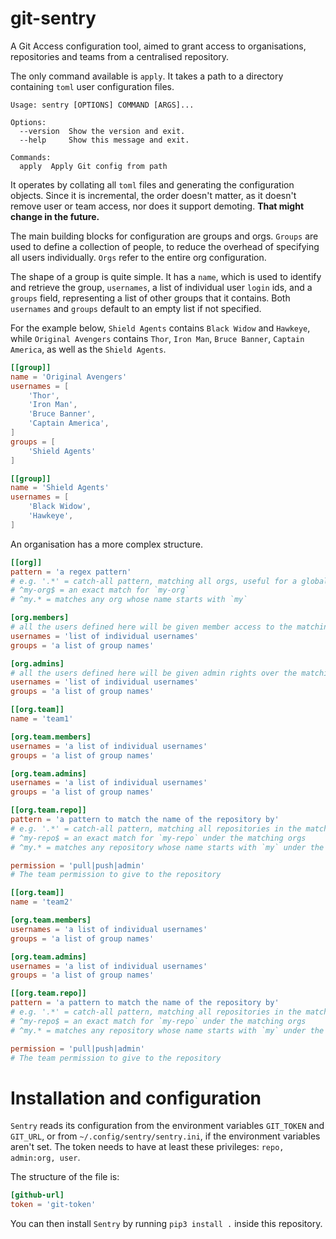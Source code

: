 # git-sentry
A Git Access configuration tool, aimed to grant access to organisations, repositories and teams from a centralised
repository.


The only command available is `apply`. It takes a path to a directory containing `toml` user configuration files.
```shell script
Usage: sentry [OPTIONS] COMMAND [ARGS]...

Options:
  --version  Show the version and exit.
  --help     Show this message and exit.

Commands:
  apply  Apply Git config from path

```
It operates by collating all `toml` files and generating the configuration objects. Since it is incremental, the order
doesn't matter, as it doesn't remove user or team access, nor does it support demoting. **That might change in the future.**
 
The main building blocks for configuration are groups and orgs. `Groups` are used to define a collection of people, to reduce
the overhead of specifying all users individually. `Orgs` refer to the entire org configuration.

The shape of a group is quite simple. It has a `name`, which is used to identify and retrieve the group,
`usernames`, a list of individual user `login` ids, and a `groups` field, representing a list of other
groups that it contains. Both `usernames` and `groups` default to an empty list if not specified.

For the example below, `Shield Agents` contains `Black Widow` and `Hawkeye`, while `Original Avengers`
contains `Thor`, `Iron Man`, `Bruce Banner`, `Captain America`, as well as the `Shield Agents`.
```toml
[[group]]
name = 'Original Avengers'
usernames = [
    'Thor',
    'Iron Man',
    'Bruce Banner',
    'Captain America',
]
groups = [
    'Shield Agents'
]

[[group]]
name = 'Shield Agents'
usernames = [
    'Black Widow',
    'Hawkeye',
]
``` 

An organisation has a more complex structure.

```toml
[[org]]
pattern = 'a regex pattern' 
# e.g. '.*' = catch-all pattern, matching all orgs, useful for a global configuration.
# ^my-org$ = an exact match for `my-org`
# ^my.* = matches any org whose name starts with `my`

[org.members]
# all the users defined here will be given member access to the matching orgs
usernames = 'list of individual usernames'
groups = 'a list of group names'

[org.admins]
# all the users defined here will be given admin rights over the matching organisations
usernames = 'list of individual usernames'
groups = 'a list of group names'

[[org.team]]
name = 'team1'

[org.team.members]
usernames = 'a list of individual usernames'
groups = 'a list of group names'

[org.team.admins]
usernames = 'a list of individual usernames'
groups = 'a list of group names'

[[org.team.repo]]
pattern = 'a pattern to match the name of the repository by'
# e.g. '.*' = catch-all pattern, matching all repositories in the matching orgs, useful for a global configuration.
# ^my-repo$ = an exact match for `my-repo` under the matching orgs
# ^my.* = matches any repository whose name starts with `my` under the matching orgs

permission = 'pull|push|admin'
# The team permission to give to the repository

[[org.team]]
name = 'team2'

[org.team.members]
usernames = 'a list of individual usernames'
groups = 'a list of group names'

[org.team.admins]
usernames = 'a list of individual usernames'
groups = 'a list of group names'

[[org.team.repo]]
pattern = 'a pattern to match the name of the repository by'
# e.g. '.*' = catch-all pattern, matching all repositories in the matching orgs, useful for a global configuration.
# ^my-repo$ = an exact match for `my-repo` under the matching orgs
# ^my.* = matches any repository whose name starts with `my` under the matching orgs

permission = 'pull|push|admin'
# The team permission to give to the repository
```

# Installation and configuration
`Sentry` reads its configuration from the environment variables `GIT_TOKEN` and `GIT_URL`, or from `~/.config/sentry/sentry.ini`, if the environment variables aren't set.
The token needs to have at least these privileges: `repo, admin:org, user`.

The structure of the file is:
```toml
[github-url]
token = 'git-token'
```

You can then install `Sentry` by running `pip3 install .` inside this repository. 
